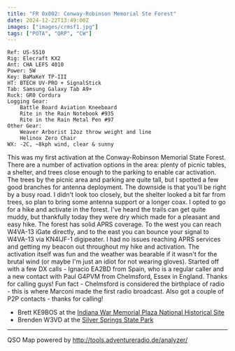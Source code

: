 ```yaml
---
title: "FR 0x002: Conway-Robinson Memorial Ste Forest"
date: 2024-12-22T13:49:00Z
images: ["images/crmsf1.jpg"]
tags: ["POTA", "QRP", "CW"]
---
```

```
Ref: US-5510
Rig: Elecraft KX2
Ant: CHA LEFS 4010
Power: 5W
Key: BaMaKeY TP-III
HT: BTECH UV-PRO + SignalStick
Tab: Samsung Galaxy Tab A9+
Ruck: GR0 Cordura
Logging Gear:
    Battle Board Aviation Kneeboard
    Rite in the Rain Notebook #935
    Rite in the Rain Metal Pen #97 
Other Gear:
    Weaver Arborist 12oz throw weight and line
    Helinox Zero Chair
WX: -2C, ~8kph wind, clear & sunny
```

This was my first activation at the Conway-Robinson Memorial State Forest. There are a number of activation
options in the area: plenty of picnic tables, a shelter, and trees close enough to the parking to enable car
activation. The trees by the picnic area and parking are quite tall, but I spotted a few good branches for
antenna deployment. The downside is that you'll be right by a busy road. I didn't look too closely, but the 
shelter looked a bit far from trees, so plan to bring some antenna support or a longer coax. I opted to go for
a hike and activate in the forest. I've heard the trails can get quite muddy, but thankfully today they were dry
which made for a pleasant and easy hike. The forest has solid APRS coverage. To the west you can reach W4VA-13
iGate directly, and to the east you can bounce your signal to W4VA-13 via KN4IJF-1 digipeater. I had no issues
reaching APRS services and getting my beacon out throughout my hike and activation. The activation itself was fun
and the weather was bearable if it wasn't for the brutal wind (or maybe I'm just an idiot for not wearing gloves).
Started off with a few DX calls - Ignacio EA2BD from Spain, who is a regular caller and a new contact with Paul
G4PVM from Chelmsford, Essex in England. Thanks for calling guys! Fun fact - Chelmsford is considered the birthplace
of radio - this is where Marconi made the first radio broadcast. Also got a couple of P2P contacts - thanks for calling!

- Brett KE9BOS at the [Indiana War Memorial Plaza National Historical Site](https://pota.app/#/park/US-10561)
- Brenden W3VD at the [Silver Springs State Park](https://pota.app/#/park/US-1915)



---
QSO Map powered by http://tools.adventureradio.de/analyzer/
